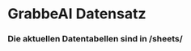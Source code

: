 













































































































































































































































































































































































































































































































































# GrabbeAI Datensatz





### Die aktuellen Datentabellen sind in /sheets/


